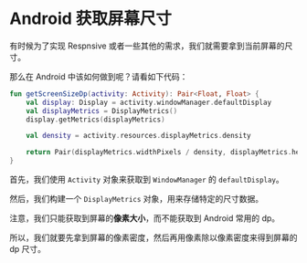 # Android 获取屏幕尺寸

有时候为了实现 Respnsive 或者一些其他的需求，我们就需要拿到当前屏幕的尺寸。

那么在 Android 中该如何做到呢？请看如下代码：

```kotlin
fun getScreenSizeDp(activity: Activity): Pair<Float, Float> {
    val display: Display = activity.windowManager.defaultDisplay
    val displayMetrics = DisplayMetrics()
    display.getMetrics(displayMetrics)

    val density = activity.resources.displayMetrics.density

    return Pair(displayMetrics.widthPixels / density, displayMetrics.heightPixels / density)
}
```

首先，我们使用 `Activity` 对象来获取到 `WindowManager` 的 `defaultDisplay`。

然后，我们构建一个 `DisplayMetrics` 对象，用来存储特定的尺寸数据。

注意，我们只能获取到屏幕的**像素大小**，而不能获取到 Android 常用的 dp。

所以，我们就要先拿到屏幕的像素密度，然后再用像素除以像素密度来得到屏幕的 dp 尺寸。
